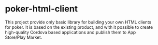 # poker-html-client

This project provide only basic library for building your own HTML clients for poker.
It is based on the existing product, and with it possible to create high-quality Cordova based 
applications and publish them to App Store/Play Market.